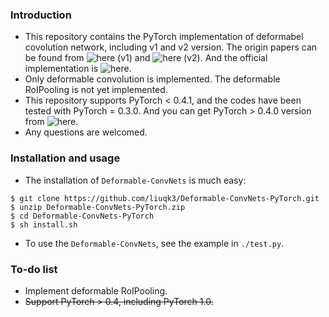 ### Introduction
* This repository contains the PyTorch implementation of deformabel covolution network, including v1 and v2 version. The origin papers can be found from ![here (v1)](https://arxiv.org/abs/1703.06211) and ![here (v2)](https://arxiv.org/abs/1811.11168). And the official implementation is ![here](https://github.com/msracver/Deformable-ConvNets).
* Only deformable convolution is implemented. The deformable RoIPooling is not yet implemented.
* This repository supports PyTorch < 0.4.1, and the codes have been tested with PyTorch = 0.3.0. And you can get PyTorch > 0.4.0 version from ![here](https://github.com/liuqk3/Deformable-ConvNets-PyTorch/tree/master).
* Any questions are welcomed.
### Installation and usage
* The installation of `Deformable-ConvNets` is much easy:
```
$ git clone https://github.com/liuqk3/Deformable-ConvNets-PyTorch.git
$ unzip Deformable-ConvNets-PyTorch.zip
$ cd Deformable-ConvNets-PyTorch
$ sh install.sh
```
* To use the `Deformable-ConvNets`, see the example in `./test.py`.
### To-do list
* Implement deformable RoIPooling.
* ~~Support PyTorch > 0.4, including PyTorch 1.0.~~
